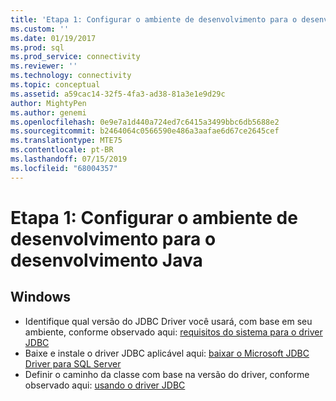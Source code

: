 ```yaml
---
title: 'Etapa 1: Configurar o ambiente de desenvolvimento para o desenvolvimento de Java | Microsoft Docs'
ms.custom: ''
ms.date: 01/19/2017
ms.prod: sql
ms.prod_service: connectivity
ms.reviewer: ''
ms.technology: connectivity
ms.topic: conceptual
ms.assetid: a59cac14-32f5-4fa3-ad38-81a3e1e9d29c
author: MightyPen
ms.author: genemi
ms.openlocfilehash: 0e9e7a1d440a724ed7c6415a3499bbc6db5688e2
ms.sourcegitcommit: b2464064c0566590e486a3aafae6d67ce2645cef
ms.translationtype: MTE75
ms.contentlocale: pt-BR
ms.lasthandoff: 07/15/2019
ms.locfileid: "68004357"
---
```

# <a name="step-1-configure-development-environment-for-java-development"></a>Etapa 1: Configurar o ambiente de desenvolvimento para o desenvolvimento Java
  
## <a name="windows"></a>Windows  
  
* Identifique qual versão do JDBC Driver você usará, com base em seu ambiente, conforme observado aqui: [requisitos do sistema para o driver JDBC](../../connect/jdbc/system-requirements-for-the-jdbc-driver.md)  
* Baixe e instale o driver JDBC aplicável aqui: [baixar o Microsoft JDBC Driver para SQL Server](../../connect/jdbc/download-microsoft-jdbc-driver-for-sql-server.md)  
* Definir o caminho da classe com base na versão do driver, conforme observado aqui: [usando o driver JDBC](../../connect/jdbc/using-the-jdbc-driver.md)

